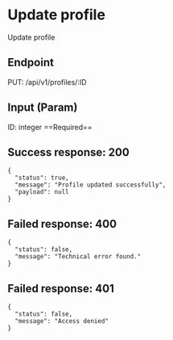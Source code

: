 # Update profile

Update profile

## Endpoint
PUT: /api/v1/profiles/:ID

## Input (Param)
ID: integer ==Required==

## Success response: 200
```
{
  "status": true,
  "message": "Profile updated successfully",
  "payload": null
}
```

## Failed response: 400
```
{
  "status": false,
  "message": "Technical error found."
}
```

## Failed response: 401
```
{
  "status": false,
  "message": "Access denied"
}
```
